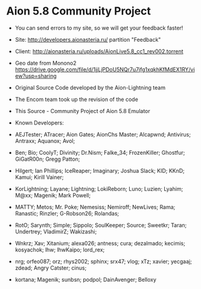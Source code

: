 # Aion 5.8 Community Project

- You can send errors to my site, so we will get your feedback faster!
- Site: http://developers.aionasteria.ru/ partition "Feedback"
- Client: http://aionasteria.ru/uploads/AionLive5.8_cc1_rev002.torrent
- Geo date from Monono2 https://drive.google.com/file/d/1jjLjPDoU5NQr7u7jfg1xqkhKfMdEX1RY/view?usp=sharing
- Original Source Code developed by the Aion-Lightning team	
- The Encom team took up the revision of the code
- This Source - Community Project of Aion 5.8 Emulator
- Known Developers:

- AEJTester; ATracer; Aion Gates; AionChs Master; Alcapwnd; Antivirus; Antraxx; Aquanox; Avol;
- Ben; Bio; CoolyT; Divinity; Dr.Nism; Falke_34; FrozenKiller; Ghostfur; GiGatR00n; Gregg Patton;
- Hilgert; Ian Phillips; IceReaper; Imaginary; Joshua Slack; KID; KKnD; Kamui; Kirill Vainer;
- KorLightning; Layane; Lightning; LokiReborn; Luno; Luzien; Lyahim; M@xx; Magenik; Mark Powell;
- MATTY; Metos; Mr. Poke; Nemesiss; Nemiroff; NewLives; Rama; Ranastic; Rinzler; G-Robson26; Rolandas;
- RotO; Sarynth; Simple; Sippolo; SoulKeeper; Source; Sweetkr; Taran; Undertrey; VladimirZ; Wakizashi;
- Wnkrz; Xav; Xitanium; alexa026; antness; cura; dezalmado; kecimis; kosyachok; lhw; lhwKaipo; lord_rex;
- nrg; orfeo087; orz; rhys2002; sphinx; srx47; vlog; xTz; xavier; yecgaaj; zdead; Angry Catster; cinus;
- kortana; Magenik; sunbsn; podpol; DainAvenger; Belloxy
